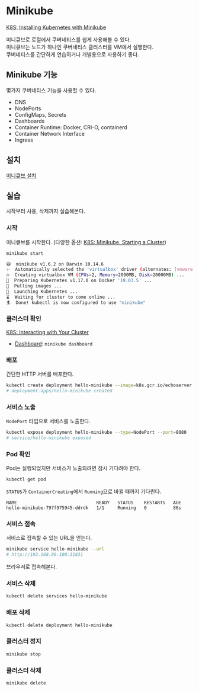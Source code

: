 # Minikube

[K8S: Installing Kubernetes with Minikube](https://kubernetes.io/docs/setup/learning-environment/minikube/)

미니큐브로 로컬에서 쿠버네티스를 쉽게 사용해볼 수 있다.  
미니큐브는 노드가 하나인 쿠버네티스 클러스터를 VM에서 실행한다.  
쿠버네티스를 간단하게 연습하거나 개발용으로 사용하기 좋다.

## Minikube 기능

몇가지 쿠버네티스 기능을 사용할 수 있다.

- DNS
- NodePorts
- ConfigMaps, Secrets
- Dashboards
- Container Runtime: Docker, CRI-O, containerd
- Container Network Interface
- Ingress

## 설치

[미니큐브 설치](/docs/install-minikube.md)

## 실습

시작부터 사용, 삭제까지 실습해본다.

### 시작

미니큐브를 시작한다. (다양한 옵션: [K8S: Minikube. Starting a Cluster](https://kubernetes.io/docs/setup/learning-environment/minikube/#starting-a-cluster))

```bash
minikube start
```

```bash
😄  minikube v1.6.2 on Darwin 10.14.6
✨  Automatically selected the 'virtualbox' driver (alternates: [vmwarefusion])
🔥  Creating virtualbox VM (CPUs=2, Memory=2000MB, Disk=20000MB) ...
🐳  Preparing Kubernetes v1.17.0 on Docker '19.03.5' ...
🚜  Pulling images ...
🚀  Launching Kubernetes ... 
⌛  Waiting for cluster to come online ...
🏄  Done! kubectl is now configured to use "minikube"
```

### 클러스터 확인

[K8S: Interacting with Your Cluster](https://kubernetes.io/docs/setup/learning-environment/minikube/#interacting-with-your-cluster)

- [Dashboard](https://kubernetes.io/docs/tasks/access-application-cluster/web-ui-dashboard/): `minikube dashboard`

### 배포

간단한 HTTP 서버를 배포한다.

```bash
kubectl create deployment hello-minikube --image=k8s.gcr.io/echoserver:1.10
# deployment.apps/hello-minikube created
```

### 서비스 노출

`NodePort` 타입으로 서비스를 노출한다.

```bash
kubectl expose deployment hello-minikube --type=NodePort --port=8080
# service/hello-minikube exposed
```

### Pod 확인

Pod는 실행되었지만 서비스가 노출되려면 잠시 기다려야 한다.

```bash
kubectl get pod
```

`STATUS`가 `ContainerCreating`에서 `Running`으로 바뀔 때까지 기다린다.

```
NAME                              READY   STATUS    RESTARTS   AGE
hello-minikube-797f975945-ddrdk   1/1     Running   0          86s
```

### 서비스 접속

서비스로 접속할 수 있는 URL을 얻는다.

```bash
minikube service hello-minikube --url
# http://192.168.99.100:31831
```

브라우저로 접속해본다.

### 서비스 삭제

```bash
kubectl delete services hello-minikube
```

### 배포 삭제

```bash
kubectl delete deployment hello-minikube
```

### 클러스터 정지

```bash
minikube stop
```

### 클러스터 삭제

```bash
minikube delete
```